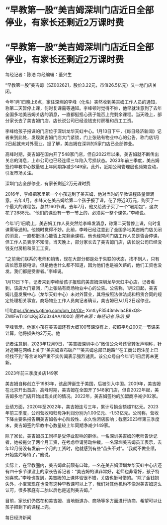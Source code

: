 # “早教第一股”美吉姆深圳门店近日全部停业，有家长还剩近2万课时费

# “早教第一股”美吉姆深圳门店近日全部停业，有家长还剩近2万课时费

每经记者：陈浩 每经编辑：董兴生

“早教第一股”美吉姆（SZ002621，股价3.22元，市值26.5亿元）又一地门店关闭。

今年1月1日晚上8点，家住深圳的李峰（化名）突然收到美吉姆工作人员的通知，称第二天暂停上课，何时复课需等通知。李峰顿时觉得不妙，他早就注意到了去年全国多地美吉姆关店的消息，一直都挺担心孩子能否上完剩余课程。当天晚上，部分家长去了美吉姆门店，店长说公司已经没钱支付房租和员工工资。

李峰给孩子报课的门店位于深圳龙华天虹中心。1月13日下午，《每日经济新闻》记者来到此处，发现美吉姆门店大门紧锁，门上张贴有物业中心的公告，称门店1月2日起就未对外营业。据了解，美吉姆在深圳的5家门店已全部停业。

高峰时期，美吉姆在国内开了548家门店，但自2022年以来，美吉姆就不断传出关店的消息，上市公司也已经连续三年陷入亏损状态。2023年前三季度，美吉姆签约早教中心数量较上年同期净减少149家。此外，近期公司管理层也频繁变动，引发市场关注。

深圳门店全部停业，有家长剩近2万元课时费

2016年，李峰把家里第一个小孩送到了美吉姆，他对当时的早教课程质量很满意。去年4月，李峰又在美吉姆给第二个孩子报了课，花了将近3万元，购买了一个最大的课程包，总共160节课。去年7月，他又给孩子买了一个“暑期包”，这次花了2888元。“他们的课没有一节一节上的，必须买一整个课包。”李峰说。

今年1月1日晚上，美吉姆工作人员突然给李峰发消息，称第二天暂停上课，何时复课需等通知。他顿时觉得不妙。此前，李峰已经注意到了全国多地美吉姆门店关闭的消息，一直都挺担心能否上完剩余课程。他也经常问门店工作人员是否会停课，但工作人员表示不知情。当天晚上，部分家长去了美吉姆门店，店长说公司已经没钱支付房租和员工工资。

“之前我们联系的老师和销售，现在大部分都是处于失联的状态，找不到人，只有店长愿意接电话，但是他也什么都不知道，因为他们也是被欠薪的，他们工资也没发。我们都是受害者。”李峰说。

1月13日下午，记者来到李峰给孩子报班的美吉姆深圳龙华天虹中心店。记者看到，该店大门紧闭，门上张贴有商场物业中心的公告。公告称，1月2日起，美吉姆儿童发展中心（龙华天虹中心）未对外营业，其将按照法律法规和租赁合同的规定处理相关事宜。商场物业工作人员向记者确认，美吉姆已从1月2日起停业。

![](https://inews.gtimg.com/om_bt/Ob-
XmtLyF3543mlvIa4B9xQ8-ZWlFwTrIG1cKyj3Zd3z4AA/1000) _图片来源：每经记者 陈浩 摄_

李峰表示，他家小孩在美吉姆还有大概100节课没有上，按照平均200元一节课来计算，他将损失约2万元。他

记者注意到，2023年12月9日，“美吉姆深圳中心”微信公众号还曾转发声明称，针对近期在网络上关于“美吉姆宣布破产”“美吉姆总部已跑路”“在工商公司注册上已经找不到”等言论的严重不实传闻表示强烈谴责。该公众号自今年1月1日后再未更新。

2023年前三季度关店149家

美吉姆自称创立于1983年，该品牌诞生于美国，后被引入中国。2009年，美吉姆在北京开出首店。高峰时期，美吉姆在全国开了548家门店，但自2022年起，美吉姆多地门店开始出现关闭的情况。2022年，美吉姆签约的加盟商净减少82家。

业绩方面，2020年至2022年，美吉姆连亏三年，累计亏损金额超11亿元。2023年前三季度，公司营收和归母净利润分别为1.00亿元、-1.53亿元。公司称，营收下降主要系报告期美吉姆各中心阶段性、永久性闭店影响；截至2023年第三季度末，美吉姆签约早教中心数量较上年同期净减少149家。

除了家长，美吉姆员工同样是受停业影响的群体。一名深圳美吉姆的老师告诉记者，她被拖欠了两个月工资，在考虑申请劳动仲裁。一名深圳美吉姆员工表示，去年12月份没有发前一个月的工资时，他就感到有些“苗头不对”。“我就不做业绩，开始焦灼等待了。”他说。

实际上，在早教圈内，美吉姆此前颇有口碑。一名在美吉姆深圳龙华天虹中心店还有四十多节课没上的家长告诉记者：“美吉姆的课非常好，老师也非常好，孩子特别喜欢。”李峰也提到，美吉姆的上课体验很不错，关店也挺可惜的。“除了金钱损失外，小宝宝现在也没有这种早教课可以上了，我们对其他机构不像对美吉姆这么认可，很多家庭有二胎以后也是送到美吉姆。”

目前，家长们仍然在和美吉姆、当地街道办、商场等多方面进行协商，希望可以让孩子把剩下的课程上完。

每日经济新闻

